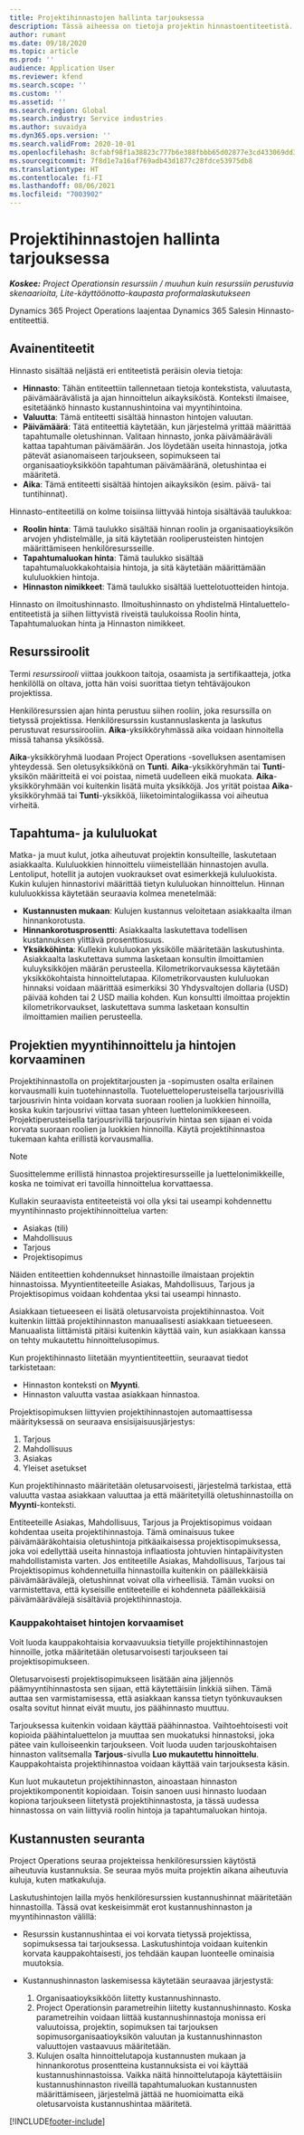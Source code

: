 ```yaml
---
title: Projektihinnastojen hallinta tarjouksessa
description: Tässä aiheessa on tietoja projektin hinnastoentiteetistä.
author: rumant
ms.date: 09/18/2020
ms.topic: article
ms.prod: ''
audience: Application User
ms.reviewer: kfend
ms.search.scope: ''
ms.custom: ''
ms.assetid: ''
ms.search.region: Global
ms.search.industry: Service industries
ms.author: suvaidya
ms.dyn365.ops.version: ''
ms.search.validFrom: 2020-10-01
ms.openlocfilehash: 8cfabf98f1a38823c777b6e388fbbb65d02877e3cd433069dd3845c292f2b277
ms.sourcegitcommit: 7f8d1e7a16af769adb43d1877c28fdce53975db8
ms.translationtype: HT
ms.contentlocale: fi-FI
ms.lasthandoff: 08/06/2021
ms.locfileid: "7003902"
---
```

# <a name="manage-project-price-lists-on-a-quote"></a>Projektihinnastojen hallinta tarjouksessa

_**Koskee:** Project Operationsin resurssiin / muuhun kuin resurssiin perustuvia skenaarioita, Lite-käyttöönotto-kaupasta proformalaskutukseen_

Dynamics 365 Project Operations laajentaa Dynamics 365 Salesin Hinnasto-entiteettiä. 

## <a name="key-entities"></a>Avainentiteetit

Hinnasto sisältää neljästä eri entiteetistä peräisin olevia tietoja:

- **Hinnasto**: Tähän entiteettiin tallennetaan tietoja kontekstista, valuutasta, päivämäärävälistä ja ajan hinnoittelun aikayksiköstä. Konteksti ilmaisee, esitetäänkö hinnasto kustannushintoina vai myyntihintoina. 
- **Valuutta**: Tämä entiteetti sisältää hinnaston hintojen valuutan. 
- **Päivämäärä**: Tätä entiteettiä käytetään, kun järjestelmä yrittää määrittää tapahtumalle oletushinnan. Valitaan hinnasto, jonka päivämääräväli kattaa tapahtuman päivämäärän. Jos löydetään useita hinnastoja, jotka pätevät asianomaiseen tarjoukseen, sopimukseen tai organisaatioyksikköön tapahtuman päivämääränä, oletushintaa ei määritetä. 
- **Aika**: Tämä entiteetti sisältää hintojen aikayksikön (esim. päivä- tai tuntihinnat). 

Hinnasto-entiteetillä on kolme toisiinsa liittyvää hintoja sisältävää taulukkoa:

  - **Roolin hinta**: Tämä taulukko sisältää hinnan roolin ja organisaatioyksikön arvojen yhdistelmälle, ja sitä käytetään rooliperusteisten hintojen määrittämiseen henkilöresursseille.
  - **Tapahtumaluokan hinta**: Tämä taulukko sisältää tapahtumaluokkakohtaisia hintoja, ja sitä käytetään määrittämään kululuokkien hintoja.
  - **Hinnaston nimikkeet**: Tämä taulukko sisältää luettelotuotteiden hintoja.
 
Hinnasto on ilmoitushinnasto. Ilmoitushinnasto on yhdistelmä Hintaluettelo-entiteetistä ja siihen liittyvistä riveistä taulukoissa Roolin hinta, Tapahtumaluokan hinta ja Hinnaston nimikkeet.

## <a name="resource-roles"></a>Resurssiroolit

Termi *resurssirooli* viittaa joukkoon taitoja, osaamista ja sertifikaatteja, jotka henkilöllä on oltava, jotta hän voisi suorittaa tietyn tehtäväjoukon projektissa.

Henkilöresurssien ajan hinta perustuu siihen rooliin, joka resurssilla on tietyssä projektissa. Henkilöresurssin kustannuslaskenta ja laskutus perustuvat resurssirooliin. **Aika**-yksikköryhmässä aika voidaan hinnoitella missä tahansa yksikössä.

**Aika**-yksikköryhmä luodaan Project Operations -sovelluksen asentamisen yhteydessä. Sen oletusyksikkönä on **Tunti**. **Aika**-yksikköryhmän tai **Tunti**-yksikön määritteitä ei voi poistaa, nimetä uudelleen eikä muokata. **Aika**-yksikköryhmään voi kuitenkin lisätä muita yksikköjä. Jos yrität poistaa **Aika**-yksikköryhmää tai **Tunti**-yksikköä, liiketoimintalogiikassa voi aiheutua virheitä.
 
## <a name="transaction-categories-and-expense-categories"></a>Tapahtuma- ja kululuokat

Matka- ja muut kulut, jotka aiheutuvat projektin konsulteille, laskutetaan asiakkaalta. Kululuokkien hinnoittelu viimeistellään hinnastojen avulla. Lentoliput, hotellit ja autojen vuokraukset ovat esimerkkejä kululuokista. Kukin kulujen hinnastorivi määrittää tietyn kululuokan hinnoittelun. Hinnan kululuokkissa käytetään seuraavia kolmea menetelmää:

- **Kustannusten mukaan**: Kulujen kustannus veloitetaan asiakkaalta ilman hinnankorotusta.
- **Hinnankorotusprosentti**: Asiakkaalta laskutettava todellisen kustannuksen ylittävä prosenttiosuus. 
- **Yksikköhinta**: Kullekin kululuokan yksikölle määritetään laskutushinta. Asiakkaalta laskutettava summa lasketaan konsultin ilmoittamien kuluyksikköjen määrän perusteella. Kilometrikorvauksessa käytetään yksikkökohtaista hinnoittelutapaa. Kilometrikorvausten kululuokan hinnaksi voidaan määrittää esimerkiksi 30 Yhdysvaltojen dollaria (USD) päivää kohden tai 2 USD mailia kohden. Kun konsultti ilmoittaa projektin kilometrikorvaukset, laskutettava summa lasketaan konsultin ilmoittamien mailien perusteella.
 
## <a name="project-sales-pricing-and-overrides"></a>Projektien myyntihinnoittelu ja hintojen korvaaminen

Projektihinnastolla on projektitarjousten ja -sopimusten osalta erilainen korvausmalli kuin tuotehinnastolla. Tuoteluetteloperusteisella tarjousrivillä tarjousrivin hinta voidaan korvata suoraan roolien ja luokkien hinnoilla, koska kukin tarjousrivi viittaa tasan yhteen luettelonimikkeeseen. Projektiperusteisella tarjousrivillä tarjousrivin hintaa sen sijaan ei voida korvata suoraan roolien ja luokkien hinnoilla. Käytä projektihinnastoa tukemaan kahta erillistä korvausmallia.

> [!NOTE]
> Suosittelemme erillistä hinnastoa projektiresursseille ja luettelonimikkeille, koska ne toimivat eri tavoilla hinnoittelua korvattaessa.

Kullakin seuraavista entiteeteistä voi olla yksi tai useampi kohdennettu myyntihinnasto projektihinnoittelua varten:

- Asiakas (tili) 
- Mahdollisuus 
- Tarjous 
- Projektisopimus

Näiden entiteettien kohdennukset hinnastoille ilmaistaan projektin hinnastoissa. Myyntientiteeteille Asiakas, Mahdollisuus, Tarjous ja Projektisopimus voidaan kohdentaa yksi tai useampi hinnasto.

Asiakkaan tietueeseen ei lisätä oletusarvoista projektihinnastoa. Voit kuitenkin liittää projektihinnaston manuaalisesti asiakkaan tietueeseen. Manuaalista liittämistä pitäisi kuitenkin käyttää vain, kun asiakkaan kanssa on tehty mukautettu hinnoittelusopimus. 

Kun projektihinnasto liitetään myyntientiteettiin, seuraavat tiedot tarkistetaan:

- Hinnaston konteksti on **Myynti**. 
- Hinnaston valuutta vastaa asiakkaan hinnastoa. 

Projektisopimuksen liittyvien projektihinnastojen automaattisessa määrityksessä on seuraava ensisijaisuusjärjestys:

1. Tarjous
2. Mahdollisuus
3. Asiakas 
4. Yleiset asetukset 

Kun projektihinnasto määritetään oletusarvoisesti, järjestelmä tarkistaa, että valuutta vastaa asiakkaan valuuttaa ja että määritetyillä oletushinnastoilla on **Myynti**-konteksti.

Entiteeteille Asiakas, Mahdollisuus, Tarjous ja Projektisopimus voidaan kohdentaa useita projektihinnastoja. Tämä ominaisuus tukee päivämääräkohtaisia oletushintoja pitkäaikaisessa projektisopimuksessa, joka voi edellyttää useita hinnastoja inflaatiosta johtuvien hintapäivitysten mahdollistamista varten. Jos entiteetille Asiakas, Mahdollisuus, Tarjous tai Projektisopimus kohdennetuilla hinnastoilla kuitenkin on päällekkäisiä päivämäärävälejä, oletushinnat voivat olla virheellisiä. Tämän vuoksi on varmistettava, että kyseisille entiteeteille ei kohdenneta päällekkäisiä päivämäärävälejä sisältäviä projektihinnastoja.

### <a name="deal-specific-price-overrides"></a>Kauppakohtaiset hintojen korvaamiset

Voit luoda kauppakohtaisia korvaavuuksia tietyille projektihinnastojen hinnoille, jotka määritetään oletusarvoisesti tarjoukseen tai projektisopimukseen.

Oletusarvoisesti projektisopimukseen lisätään aina jäljennös päämyyntihinnastosta sen sijaan, että käytettäisiin linkkiä siihen. Tämä auttaa sen varmistamisessa, että asiakkaan kanssa tietyn työnkuvauksen osalta sovitut hinnat eivät muutu, jos päähinnasto muuttuu.

Tarjouksessa kuitenkin voidaan käyttää päähinnastoa. Vaihtoehtoisesti voit kopioida päähintaluettelon ja muuttaa sen muokatuksi hinnastoksi, joka pätee vain kulloiseenkin tarjoukseen. Voit luoda uuden tarjouskohtaisen hinnaston valitsemalla **Tarjous**-sivulla **Luo mukautettu hinnoittelu**. Kauppakohtaista projektihinnastoa voidaan käyttää vain tarjouksesta käsin. 

Kun luot mukautetun projektihinnaston, ainoastaan hinnaston projektikomponentit kopioidaan. Toisin sanoen uusi hinnasto luodaan kopiona tarjoukseen liitetystä projektihinnastosta, ja tässä uudessa hinnastossa on vain liittyviä roolin hintoja ja tapahtumaluokan hintoja.
  
## <a name="tracking-costs"></a>Kustannusten seuranta

Project Operations seuraa projekteissa henkilöresurssien käytöstä aiheutuvia kustannuksia. Se seuraa myös muita projektin aikana aiheutuvia kuluja, kuten matkakuluja.

Laskutushintojen lailla myös henkilöresurssien kustannushinnat määritetään hinnastoilla. Tässä ovat keskeisimmät erot kustannushinnaston ja myyntihinnaston välillä:

- Resurssin kustannushintaa ei voi korvata tietyssä projektissa, sopimuksessa tai tarjouksessa. Laskutushintoja voidaan kuitenkin korvata kauppakohtaisesti, jos tehdään kaupan luonteelle ominaisia muutoksia. 

- Kustannushinnaston laskemisessa käytetään seuraavaa järjestystä:

    1. Organisaatioyksikköön liitetty kustannushinnasto.
    2. Project Operationsin parametreihin liitetty kustannushinnasto. Koska parametreihin voidaan liittää kustannushinnastoja monissa eri valuutoissa, projektin, sopimuksen tai tarjouksen sopimusorganisaatioyksikön valuutan ja kustannushinnaston valuuttojen vastaavuus määritetään.
    3. Kulujen osalta hinnoittelutapoja kustannusten mukaan ja hinnankorotus prosentteina kustannuksista ei voi käyttää kustannushinnastoissa. Vaikka näitä hinnoittelutapoja käytettäisiin kustannushinnaston riveillä tapahtumaluokan kustannusten määrittämiseen, järjestelmä jättää ne huomioimatta eikä oletusarvoista kustannushintaa määritetä.


[!INCLUDE[footer-include](../includes/footer-banner.md)]